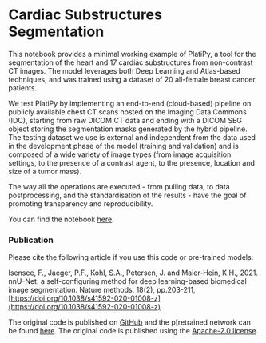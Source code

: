 # Cardiac Substructures Segmentation

This notebook provides a minimal working example of PlatiPy, a tool for the segmentation of the heart and 17 cardiac substructures from non-contrast CT images. The model leverages both Deep Learning and Atlas-based techniques, and was trained using a dataset of 20 all-female breast cancer patients.

We test PlatiPy by implementing an end-to-end (cloud-based) pipeline on publicly available chest CT scans hosted on the Imaging Data Commons (IDC), starting from raw DICOM CT data and ending with a DICOM SEG object storing the segmentation masks generated by the hybrid pipeline. The testing dataset we use is external and independent from the data used in the development phase of the model (training and validation) and is composed of a wide variety of image types (from image acquisition settings, to the presence of a contrast agent, to the presence, location and size of a tumor mass).

The way all the operations are executed - from pulling data, to data postprocessing, and the standardisation of the results - have the goal of promoting transparency and reproducibility.

You can find the notebook [here](https://github.com/modelhub-ai/colab_platipy/blob/main/platipy_mwe.ipynb).


### Publication

Please cite the following article if you use this code or pre-trained models:

Isensee, F., Jaeger, P.F., Kohl, S.A., Petersen, J. and Maier-Hein, K.H., 2021. nnU-Net: a self-configuring method for deep learning-based biomedical image segmentation. Nature methods, 18(2), pp.203-211, [https://doi.org/10.1038/s41592-020-01008-z](https://doi.org/10.1038/s41592-020-01008-z).

The original code is published on [GitHub](https://github.com/MIC-DKFZ/nnUNet) and the p[retrained network can be found [here](https://zenodo.org/record/4003545). The original code is published using the [Apache-2.0 license](https://github.com/MIC-DKFZ/nnUNet/blob/master/LICENSE).
